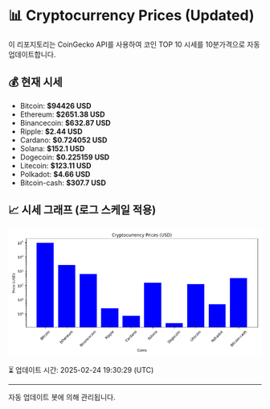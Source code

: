 
# 📊 Cryptocurrency Prices (Updated)

이 리포지토리는 CoinGecko API를 사용하여 코인 TOP 10 시세를 10분가격으로 자동 업데이트합니다.

## 💰 현재 시세
- Bitcoin: **$94426 USD**
- Ethereum: **$2651.38 USD**
- Binancecoin: **$632.87 USD**
- Ripple: **$2.44 USD**
- Cardano: **$0.724052 USD**
- Solana: **$152.1 USD**
- Dogecoin: **$0.225159 USD**
- Litecoin: **$123.11 USD**
- Polkadot: **$4.66 USD**
- Bitcoin-cash: **$307.7 USD**

## 📈 시세 그래프 (로그 스케일 적용)
![Crypto Prices](crypto_prices.png)

⏳ 업데이트 시간: 2025-02-24 19:30:29 (UTC)

---
자동 업데이트 봇에 의해 관리됩니다.
